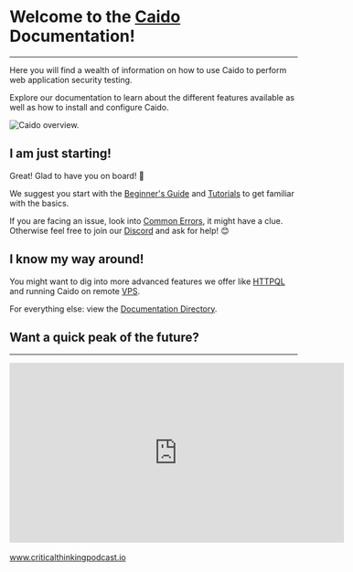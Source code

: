 # Welcome to the [Caido](https://caido.io) Documentation!

---

Here you will find a wealth of information on how to use Caido to perform web application security testing.

Explore our documentation to learn about the different features available as well as how to install and configure Caido.

<img alt="Caido overview." src="/_images/landing_image.png"/>

## I am just starting!

Great! Glad to have you on board! 🚀

We suggest you start with the [Beginner's Guide](./beginner_guide/welcome_to_caido/onboarding.md) and [Tutorials](./showcase) to get familiar with the basics.

If you are facing an issue, look into [Common Errors](/reference/common_errors), it might have a clue. Otherwise feel free to join our [Discord](https://links.caido.io/www-discord) and ask for help! 😊

## I know my way around!

You might want to dig into more advanced features we offer like [HTTPQL](/concepts/essentials/httpql.md) and running Caido on remote [VPS](/guides/user_guide/vps.md).

For everything else: view the [Documentation Directory](/reference/index.md).

## Want a quick peak of the future?

---

<div class="videos">
    <div class="video">
        <iframe width="585" height="315" src="https://www.youtube.com/embed/cKB5QVez5es" title="YouTube video player" frameborder="0"></iframe>
        <br>
        <div class="caption" style="color:#ffffff">
            Interview: CTBBPodcast
            <br>
            <a href="https://www.criticalthinkingpodcast.io/">www.criticalthinkingpodcast.io</a>
        </div>
    </div>
</div>
